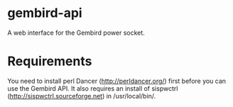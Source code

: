 gembird-api
===========

A web interface for the Gembird power socket.

Requirements
============

You need to install perl Dancer (http://perldancer.org/) first before you can use the 
Gembird API. It also requires an install of sispwctrl (http://sispwctrl.sourceforge.net)
in /usr/local/bin/.

